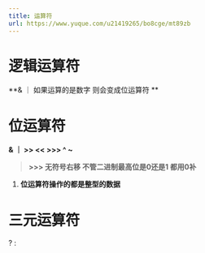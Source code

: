 ```yaml
---
title: 运算符
url: https://www.yuque.com/u21419265/bo8cge/mt89zb
---
```


<a name="mhB80"></a>

# 逻辑运算符

**& ｜ 如果运算的是数字 则会变成位运算符 ** <a name="hAPxK"></a>

# 位运算符

**& ｜ >> << >>> ^ ~**

> **>>> 无符号右移 不管二进制最高位是0还是1 都用0补**

1. **位运算符操作的都是整型的数据** <a name="otAdw"></a>

# 三元运算符

? :
